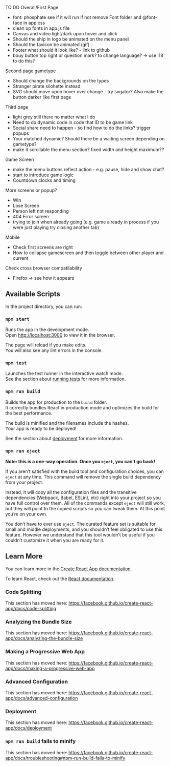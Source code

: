 TO DO 
Overall/First Page
- font: phosphate see if it will run if not remove Font folder and @font-face in app.css
- clean up fonts in app.js file 
- Canvas and video light/dark upon hover and click 
- Should the ship in logo be animated on the menu panel 
- Should the favicon be animated (gif)
- Footer what should it look like? - link to github 
- bouy button top right or question mark? to change language? -> use i18 to do this?

Second page gametype
- Should change the backgrounds on the types
- Stranger pirate silohette instead
- SVG should move upon hover over change - try svgator? Also make the button darker like first page 

Third page 
- light grey still there no matter what I do
- Need to do dynamic code in code that ID to be game link 
- Social share need to happen - so find how to do the links? trigger popups 
- Your matched dynamic? Should there be a waiting screen depending on gametype?
- make it scrollable the menu section? fixed width and height maximum??

Game Screen
- make the menu buttons reflect action - e.g. pause, hide and show chat? 
- start to introduce game logic
- Countdown clocks and timing

More screens or popup? 
- Win 
- Lose Screen 
- Person left not responding 
- 404 Error screen
- trying to join when already going (e.g. game already in process if you were just playing try closing another tab)

Mobile 
- Check first screens are right 
- How to collapse gamescreen and then toggle between other player and current 

Check cross browser compatilability 
- Firefox -> see how it appears 

## Available Scripts

In the project directory, you can run:

### `npm start`

Runs the app in the development mode.<br>
Open [http://localhost:3000](http://localhost:3000) to view it in the browser.

The page will reload if you make edits.<br>
You will also see any lint errors in the console.

### `npm test`

Launches the test runner in the interactive watch mode.<br>
See the section about [running tests](https://facebook.github.io/create-react-app/docs/running-tests) for more information.

### `npm run build`

Builds the app for production to the `build` folder.<br>
It correctly bundles React in production mode and optimizes the build for the best performance.

The build is minified and the filenames include the hashes.<br>
Your app is ready to be deployed!

See the section about [deployment](https://facebook.github.io/create-react-app/docs/deployment) for more information.

### `npm run eject`

**Note: this is a one-way operation. Once you `eject`, you can’t go back!**

If you aren’t satisfied with the build tool and configuration choices, you can `eject` at any time. This command will remove the single build dependency from your project.

Instead, it will copy all the configuration files and the transitive dependencies (Webpack, Babel, ESLint, etc) right into your project so you have full control over them. All of the commands except `eject` will still work, but they will point to the copied scripts so you can tweak them. At this point you’re on your own.

You don’t have to ever use `eject`. The curated feature set is suitable for small and middle deployments, and you shouldn’t feel obligated to use this feature. However we understand that this tool wouldn’t be useful if you couldn’t customize it when you are ready for it.

## Learn More

You can learn more in the [Create React App documentation](https://facebook.github.io/create-react-app/docs/getting-started).

To learn React, check out the [React documentation](https://reactjs.org/).

### Code Splitting

This section has moved here: https://facebook.github.io/create-react-app/docs/code-splitting

### Analyzing the Bundle Size

This section has moved here: https://facebook.github.io/create-react-app/docs/analyzing-the-bundle-size

### Making a Progressive Web App

This section has moved here: https://facebook.github.io/create-react-app/docs/making-a-progressive-web-app

### Advanced Configuration

This section has moved here: https://facebook.github.io/create-react-app/docs/advanced-configuration

### Deployment

This section has moved here: https://facebook.github.io/create-react-app/docs/deployment

### `npm run build` fails to minify

This section has moved here: https://facebook.github.io/create-react-app/docs/troubleshooting#npm-run-build-fails-to-minify
